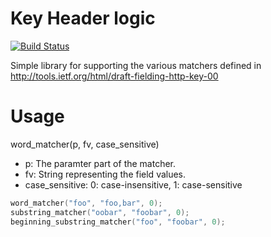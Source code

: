 # Key Header logic

[![Build Status](https://travis-ci.org/jbussdieker/c-key_header_support.png?branch=master)](https://travis-ci.org/jbussdieker/c-key_header_support)

Simple library for supporting the various matchers defined in http://tools.ietf.org/html/draft-fielding-http-key-00

# Usage

word_matcher(p, fv, case_sensitive)

* p: The paramter part of the matcher.
* fv: String representing the field values.
* case_sensitive: 0: case-insensitive, 1: case-sensitive

```c
word_matcher("foo", "foo,bar", 0);
substring_matcher("oobar", "foobar", 0);
beginning_substring_matcher("foo", "foobar", 0);
```
